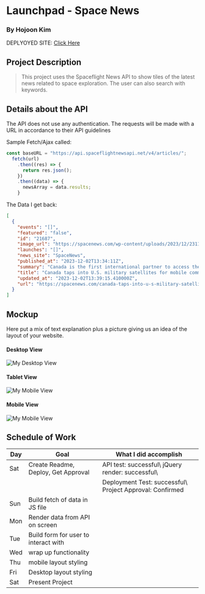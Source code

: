 # Launchpad - Space News

### By Hojoon Kim

DEPLYOYED SITE: [Click Here](https://seal-project1-dusky.vercel.app/)

## Project Description

> This project uses the Spaceflight News API to show tiles of the latest news related to space exploration. The user can also search with keywords.

## Details about the API

The API does not use any authentication. The requests will be made with a URL in accordance to their API guidelines

Sample Fetch/Ajax called:

```js
const baseURL = "https://api.spaceflightnewsapi.net/v4/articles/";
  fetch(url)
    .then((res) => {
      return res.json();
    })
    .then((data) => {
      newsArray = data.results;
    }
```

The Data I get back:

```json
[
  {
    "events": "[]",
    "featured": "false",
    "id": "21687",
    "image_url": "https://spacenews.com/wp-content/uploads/2023/12/231130-X-FC312-0001-300x239.jpg",
    "launches": "[]",
    "news_site": "SpaceNews",
    "published_at": "2023-12-02T13:34:11Z",
    "summary": "Canada is the first international partner to access the U.S. Mobile User Objective System (MUOS) satellite network, the U.S. Space Force announced Nov. 30.",
    "title": "Canada taps into U.S. military satellites for mobile communications",
    "updated_at": "2023-12-02T13:39:15.410000Z",
    "url": "https://spacenews.com/canada-taps-into-u-s-military-satellites-for-mobile-communications/"
  }
]
```

## Mockup

Here put a mix of text explanation plus a picture giving us an idea of the layout of your website.

#### Desktop View

![My Desktop View](https://i.imgur.com/ONwnvr7.png)

#### Tablet View

![My Mobile View](https://i.imgur.com/oU2ASB7.png)

#### Mobile View

![My Mobile View](https://i.imgur.com/Yb3PMEK.png)

## Schedule of Work

| Day | Goal                                 | What I did accomplish                                    |
| --- | ------------------------------------ | -------------------------------------------------------- |
| Sat | Create Readme, Deploy, Get Approval  | API test: successful\ jQuery render: successful\         |
|     |                                      | Deployment Test: successful\ Project Approval: Confirmed |
| Sun | Build fetch of data in JS file       |                                                          |
| Mon | Render data from API on screen       |                                                          |
| Tue | Build form for user to interact with |                                                          |
| Wed | wrap up functionality                |                                                          |
| Thu | mobile layout styling                |                                                          |
| Fri | Desktop layout styling               |                                                          |
| Sat | Present Project                      |                                                          |
